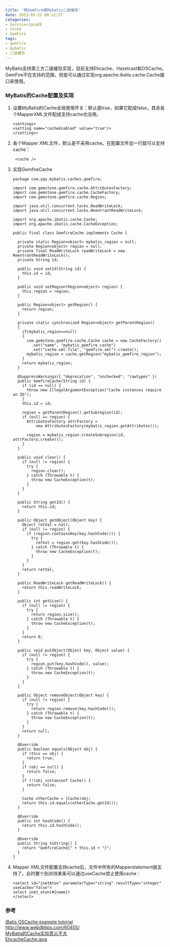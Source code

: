 ```yaml
---
title: '用GemFire做Mybatis二级缓存'
date: 2013-05-22 09:12:27
categories: 
- Service+JavaEE
- Cache
- GemFire
tags: 
- gemfire
- mybatis
- 二级缓存
---
```

MyBatis支持第三方二级缓存实现，目前支持Ehcache、Hazelcast和OSCache。
GemFire不在支持的范围，但是可以通过实现org.apache.ibatis.cache.Cache接口来使用。

### MyBatis的Cache配置及实现
1. 设置MyBatis的Cache全局使用开关：默认是true，如果它配成false，其余各个MapperXML文件配成支持cache也没用。
    ```
    <settings>                                 
    <setting name="cacheEnabled" value="true"/>
    </settings>
    ```
2. 各个Mapper XML文件，默认是不采用cache。在配置文件加一行就可以支持cache：
    ```
     <cache /> 
    ```
3. 实现GemfireCache
    ```
    package com.yqu.mybatis.caches.gemfire;
    
    import com.gemstone.gemfire.cache.AttributesFactory;
    import com.gemstone.gemfire.cache.CacheFactory;
    import com.gemstone.gemfire.cache.Region;
    
    import java.util.concurrent.locks.ReadWriteLock;
    import java.util.concurrent.locks.ReentrantReadWriteLock;
    
    import org.apache.ibatis.cache.Cache;
    import org.apache.ibatis.cache.CacheException;
    
    public final class GemfireCache implements Cache {
    
      private static Region<object> mybatis_region = null; 
      private Region<object> region = null;   
      private final ReadWriteLock readWriteLock = new ReentrantReadWriteLock(); 
      private String id; 
       
      public void setId(String id) { 
        this.id = id; 
      } 
       
      public void setRegion(Region<object> region) { 
        this.region = region; 
      } 
       
      public Region<object> getRegion() { 
        return region; 
      } 
       
      private static synchronized Region<object> getParentRegion() 
      { 
        if(mybatis_region==null) 
        { 
          com.gemstone.gemfire.cache.Cache cache = new CacheFactory() 
            .set("name", "mybatis_gemfire_cache") 
            .set("cache-xml-file", "gemfire.xml").create(); 
          mybatis_region = cache.getRegion("mybatis_gemfire_region"); 
        } 
        return mybatis_region; 
      } 
       
      @SuppressWarnings({ "deprecation", "unchecked", "rawtypes" }) 
      public GemfireCache(String id) { 
        if (id == null) { 
          throw new IllegalArgumentException("Cache instances require an ID"); 
        } 
        this.id = id; 
             
        region = getParentRegion().getSubregion(id); 
        if (null == region) { 
          AttributesFactory attrFactory = 
              new AttributesFactory(mybatis_region.getAttributes()); 
           
          region = mybatis_region.createSubregion(id, attrFactory.create()); 
        } 
      } 
       
      public void clear() { 
        if (null != region) { 
          try { 
            region.clear(); 
          } catch (Throwable t) { 
            throw new CacheException(t); 
          }   
        } 
      } 
       
      public String getId() { 
        return this.id; 
      } 
       
      public Object getObject(Object key) { 
        Object retVal = null; 
        if (null != region) { 
          if (region.containsKey(key.hashCode())) { 
            try { 
              retVal = region.get(key.hashCode()); 
            } catch (Throwable t) { 
              throw new CacheException(t); 
            }   
          } 
        } 
        return retVal; 
      } 
       
      public ReadWriteLock getReadWriteLock() { 
        return this.readWriteLock; 
      } 
       
      public int getSize() { 
        if (null != region) { 
          try { 
            return region.size(); 
          } catch (Throwable t) { 
            throw new CacheException(t); 
          } 
        } 
        return 0; 
      } 
       
      public void putObject(Object key, Object value) { 
        if (null != region) { 
          try { 
            region.put(key.hashCode(), value); 
          } catch (Throwable t) { 
            throw new CacheException(t); 
          } 
        } 
      } 
       
      public Object removeObject(Object key) { 
        if (null != region) { 
          try { 
            return region.remove(key.hashCode()); 
          } catch (Throwable t) { 
            throw new CacheException(t); 
          } 
        } 
        return null; 
      } 
       
      @Override 
      public boolean equals(Object obj) { 
        if (this == obj) { 
          return true; 
        } 
        if (obj == null) { 
          return false; 
        } 
        if (!(obj instanceof Cache)) { 
          return false; 
        } 
         
        Cache otherCache = (Cache)obj; 
        return this.id.equals(otherCache.getId()); 
      } 
       
      @Override 
      public int hashCode() { 
        return this.id.hashCode(); 
      } 
       
      @Override 
      public String toString() { 
        return "GemfireCache{" + this.id + "}"; 
      } 
    }
    ```

4. Mapper XML文件配置支持cache后，文件中所有的Mapperstatement就支持了。此时要个别对待某条可以通过useCache禁止使用cache：
    ```
    <select id="inetAton" parameterType="string" resultType="integer" useCache="false">    
    select inet_aton(#{name})
    </select>
    ```

### 参考
[iBatis OSCache example tutorial](http://howtodoinjava.com/2013/01/06/how-to-enable-caching-in-ibatis-using-oscache/)  
http://www.webdbtips.com/60455/  
[MyBatis的Cache实际意义不大](http://blog.csdn.net/xuezhimeng/article/details/7378096)  
[EhcacheCache.java](http://grepcode.com/file/repo1.maven.org/maven2/org.mybatis.caches/mybatis-ehcache/1.0.0-RC1/org/mybatis/caches/ehcache/EhcacheCache.java)  